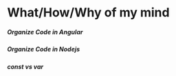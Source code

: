 # What/How/Why of my mind 
##### Organize Code in Angular
##### Organize Code in Nodejs
##### const vs var
#####
#####
#####
#####
